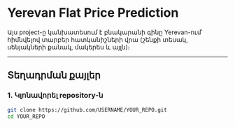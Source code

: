 # Yerevan Flat Price Prediction

Այս project-ը կանխատեսում է բնակարանի գինը Yerevan-ում՝ հիմնվելով տարբեր հատկանիշների վրա (շենքի տեսակ, սենյակների քանակ, մակերես և այլն)։

---

## **Տեղադրման քայլեր**

### **1․ Կլոնավորել repository-ն**
```bash
git clone https://github.com/USERNAME/YOUR_REPO.git
cd YOUR_REPO